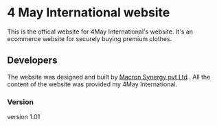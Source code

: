 # 4 May International website

This is the offical website for 4May International's website. It's an ecommerce website for securely buying premium clothes.

## Developers

The website was designed and built by [Macron Synergy pvt Ltd]('https://www.macronsynergy.co.zw') . All the content of the website was provided my 4May International. 

### Version

version 1.01